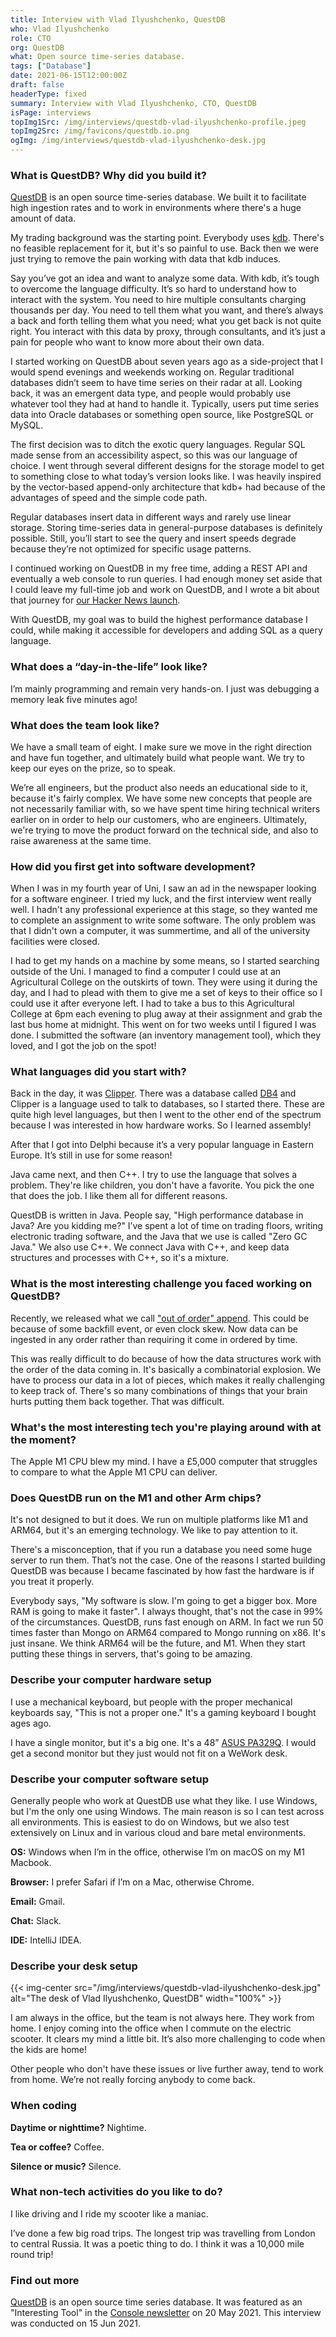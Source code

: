 ```yaml
---
title: Interview with Vlad Ilyushchenko, QuestDB
who: Vlad Ilyushchenko
role: CTO
org: QuestDB
what: Open source time-series database.
tags: ["Database"]
date: 2021-06-15T12:00:00Z
draft: false
headerType: fixed
summary: Interview with Vlad Ilyushchenko, CTO, QuestDB
isPage: interviews
topImg1Src: /img/interviews/questdb-vlad-ilyushchenko-profile.jpeg
topImg2Src: /img/favicons/questdb.io.png
ogImg: /img/interviews/questdb-vlad-ilyushchenko-desk.jpg
---
```


### What is QuestDB? Why did you build it?

[QuestDB](https://questdb.io/) is an open source time-series database. We built
it to facilitate high ingestion rates and to work in environments where there's
a huge amount of data.

My trading background was the starting point. Everybody uses
[kdb](https://en.wikipedia.org/wiki/Kdb+). There's no feasible replacement for
it, but it's so painful to use. Back then we were just trying to remove the pain
working with data that kdb induces.

Say you’ve got an idea and want to analyze some data. With kdb, it’s tough to
overcome the language difficulty. It’s so hard to understand how to interact
with the system. You need to hire multiple consultants charging thousands per
day. You need to tell them what you want, and there’s always a back and forth
telling them what you need; what you get back is not quite right. You interact
with this data by proxy, through consultants, and it’s just a pain for people
who want to know more about their own data.

I started working on QuestDB about seven years ago as a side-project that I
would spend evenings and weekends working on. Regular traditional databases
didn’t seem to have time series on their radar at all. Looking back, it was an
emergent data type, and people would probably use whatever tool they had at hand
to handle it. Typically, users put time series data into Oracle databases or
something open source, like PostgreSQL or MySQL.

The first decision was to ditch the exotic query languages. Regular SQL made
sense from an accessibility aspect, so this was our language of choice. I went
through several different designs for the storage model to get to something
close to what today’s version looks like. I was heavily inspired by the
vector-based append-only architecture that kdb+ had because of the advantages of
speed and the simple code path.

Regular databases insert data in different ways and rarely use linear storage.
Storing time-series data in general-purpose databases is definitely possible.
Still, you’ll start to see the query and insert speeds degrade because they’re
not optimized for specific usage patterns.

I continued working on QuestDB in my free time, adding a REST API and eventually
a web console to run queries. I had enough money set aside that I could leave my
full-time job and work on QuestDB, and I wrote a bit about that journey for
[our Hacker News launch](https://news.ycombinator.com/item?id=23975807).

With QuestDB, my goal was to build the highest performance database I could,
while making it accessible for developers and adding SQL as a query language.

### What does a “day-in-the-life” look like?

I’m mainly programming and remain very hands-on. I just was debugging a memory
leak five minutes ago!

### What does the team look like?

We have a small team of eight. I make sure we move in the right direction and
have fun together, and ultimately build what people want. We try to keep our
eyes on the prize, so to speak.

We’re all engineers, but the product also needs an educational side to it,
because it's fairly complex. We have some new concepts that people are not
necessarily familiar with, so we have spent time hiring technical writers
earlier on in order to help our customers, who are engineers. Ultimately, we're
trying to move the product forward on the technical side, and also to raise
awareness at the same time.

### How did you first get into software development?

When I was in my fourth year of Uni, I saw an ad in the newspaper looking for a
software engineer. I tried my luck, and the first interview went really well. I
hadn't any professional experience at this stage, so they wanted me to complete
an assignment to write some software. The only problem was that I didn't own a
computer, it was summertime, and all of the university facilities were closed.

I had to get my hands on a machine by some means, so I started searching outside
of the Uni. I managed to find a computer I could use at an Agricultural College
on the outskirts of town. They were using it during the day, and I had to plead
with them to give me a set of keys to their office so I could use it after
everyone left. I had to take a bus to this Agricultural College at 6pm each
evening to plug away at their assignment and grab the last bus home at midnight.
This went on for two weeks until I figured I was done. I submitted the software
(an inventory management tool), which they loved, and I got the job on the spot!

### What languages did you start with?

Back in the day, it was
[Clipper](<https://en.wikipedia.org/wiki/Clipper_(programming_language)>). There
was a database called [DB4](https://en.wikipedia.org/wiki/Db4o) and Clipper is a
language used to talk to databases, so I started there. These are quite high
level languages, but then I went to the other end of the spectrum because I was
interested in how hardware works. So I learned assembly!

After that I got into Delphi because it’s a very popular language in Eastern
Europe. It’s still in use for some reason!

Java came next, and then C++. I try to use the language that solves a problem.
They're like children, you don't have a favorite. You pick the one that does the
job. I like them all for different reasons.

QuestDB is written in Java. People say, "High performance database in Java? Are
you kidding me?" I’ve spent a lot of time on trading floors, writing electronic
trading software, and the Java that we use is called "Zero GC Java." We also use
C++. We connect Java with C++, and keep data structures and processes with C++,
so it's a mixture.

### What is the most interesting challenge you faced working on QuestDB?

Recently, we released what we call
["out of order" append](https://questdb.io/docs/guides/out-of-order-commit-lag).
This could be because of some backfill event, or even clock skew. Now data can
be ingested in any order rather than requiring it come in ordered by time.

This was really difficult to do because of how the data structures work with the
order of the data coming in. It's basically a combinatorial explosion. We have
to process our data in a lot of pieces, which makes it really challenging to
keep track of. There's so many combinations of things that your brain hurts
putting them back together. That was difficult.

### What's the most interesting tech you're playing around with at the moment?

The Apple M1 CPU blew my mind. I have a £5,000 computer that struggles to
compare to what the Apple M1 CPU can deliver.

### Does QuestDB run on the M1 and other Arm chips?

It's not designed to but it does. We run on multiple platforms like M1 and
ARM64, but it's an emerging technology. We like to pay attention to it.

There's a misconception, that if you run a database you need some huge server to
run them. That’s not the case. One of the reasons I started building QuestDB was
because I became fascinated by how fast the hardware is if you treat it
properly.

Everybody says, "My software is slow. I'm going to get a bigger box. More RAM is
going to make it faster". I always thought, that's not the case in 99% of the
circumstances. QuestDB, runs fast enough on ARM. In fact we run 50 times faster
than Mongo on ARM64 compared to Mongo running on x86. It's just insane. We think
ARM64 will be the future, and M1. When they start putting these things in
servers, that's going to be amazing.

### Describe your computer hardware setup

I use a mechanical keyboard, but people with the proper mechanical keyboards
say, "This is not a proper one." It's a gaming keyboard I bought ages ago.

I have a single monitor, but it's a big one. It's a 48”
[ASUS PA329Q](https://www.asus.com/Displays-Desktops/Monitors/ProArt/ProArt-Display-PA329Q/).
I would get a second monitor but they just would not fit on a WeWork desk.

### Describe your computer software setup

Generally people who work at QuestDB use what they like. I use Windows, but I'm
the only one using Windows. The main reason is so I can test across all
environments. This is easiest to do on Windows, but we also test extensively on
Linux and in various cloud and bare metal environments.

**OS:** Windows when I’m in the office, otherwise I’m on macOS on my M1 Macbook.

**Browser:** I prefer Safari if I’m on a Mac, otherwise Chrome.

**Email:** Gmail.

**Chat:** Slack.

**IDE:** IntelliJ IDEA.

### Describe your desk setup

{{< img-center src="/img/interviews/questdb-vlad-ilyushchenko-desk.jpg" alt="The desk of Vlad Ilyushchenko, QuestDB" width="100%" >}}

I am always in the office, but the team is not always here. They work from home.
I enjoy coming into the office when I commute on the electric scooter. It clears
my mind a little bit. It’s also more challenging to code when the kids are home!

Other people who don't have these issues or live further away, tend to work from
home. We’re not really forcing anybody to come back.

### When coding

**Daytime or nighttime?** Nightime.

**Tea or coffee?** Coffee.

**Silence or music?** Silence.

### What non-tech activities do you like to do?

I like driving and I ride my scooter like a maniac.

I’ve done a few big road trips. The longest trip was travelling from London to
central Russia. It was a poetic thing to do. I think it was a 10,000 mile round
trip!

### Find out more

[QuestDB](https://questdb.io) is an open source time series database. It was
featured as an "Interesting Tool" in the
[Console newsletter](https://console.dev) on 20 May 2021. This interview was
conducted on 15 Jun 2021.
